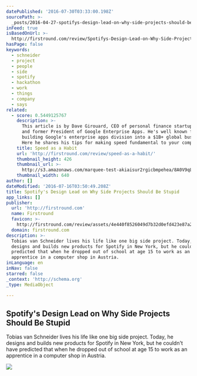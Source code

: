 ```yaml
---
datePublished: '2016-07-30T03:33:00.198Z'
sourcePath: >-
  _posts/2016-04-27-spotifys-design-lead-on-why-side-projects-should-be-stupid.md
inFeed: true
isBasedOnUrl: >-
  http://firstround.com/review/Spotifys-Design-Lead-on-Why-Side-Projects-Should-be-Stupid/
hasPage: false
keywords:
  - schneider
  - project
  - people
  - side
  - spotify
  - hackathon
  - work
  - things
  - company
  - says
related:
  - score: 0.5449125767
    description: >-
      This article is by Dave Girouard, CEO of personal finance startup Upstart,
      and former President of Google Enterprise Apps. He's well known for
      building Google's enterprise apps division into a $1B+ global business.
      Here he shares his tips for making speed fundamental to your company.
    title: Speed as a Habit
    url: 'http://firstround.com/review/speed-as-a-habit/'
    thumbnail_height: 426
    thumbnail_url: >-
      http://s3.amazonaws.com/marquee-test-akiaisur2rgicbmpehea/8A0V9qL9TTic0g9CdcXm_Dave%20Hero.jpg
    thumbnail_width: 640
author: []
dateModified: '2016-07-16T03:50:49.208Z'
title: Spotify's Design Lead on Why Side Projects Should Be Stupid
app_links: []
publisher:
  url: 'http://firstround.com'
  name: Firstround
  favicon: >-
    http://firstround.com/review/assets/4e440f8526049d7b32d0efd423e87a26/images/favicon.ico
  domain: firstround.com
description: >-
  Tobias van Schneider lives his life like one big side project. Today, he
  designs and builds new products for Spotify in New York, but he couldn't have
  predicted that when he dropped out of school at age 15 to work as an
  apprentice in a computer shop in Austria.
inLanguage: en
inNav: false
starred: false
_context: 'http://schema.org'
_type: MediaObject

---
```

<article style=""><h1>Spotify's Design Lead on Why Side Projects Should Be Stupid</h1><p>Tobias van Schneider lives his life like one big side project. Today, he designs and builds new products for Spotify in New York, but he couldn't have predicted that when he dropped out of school at age 15 to work as an apprentice in a computer shop in Austria.</p><img src="http://s3.amazonaws.com/marquee-test-akiaisur2rgicbmpehea/On3IelOFRhqJWCN0qchQ_MGP_6064.jpg" /></article>